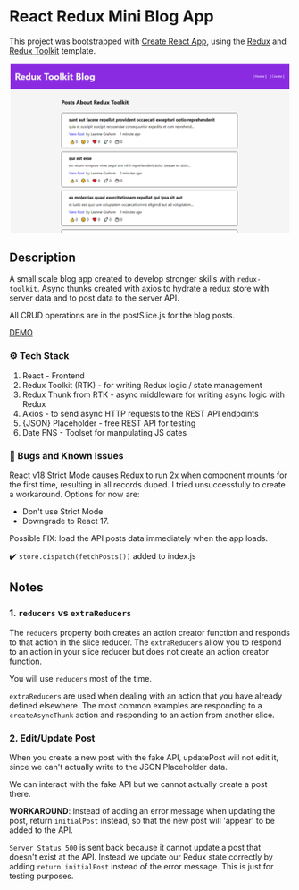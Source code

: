 # React Redux Mini Blog App

This project was bootstrapped with [Create React App](https://github.com/facebook/create-react-app), using the [Redux](https://redux.js.org/) and [Redux Toolkit](https://redux-toolkit.js.org/) template.

<p align="center">
  <img src="src/assets/rtk-screen.png" alt="RTK Blog Posts List Page" width="500">
</p>

## Description

A small scale blog app created to develop stronger skills with `redux-toolkit`. Async thunks created with axios to hydrate a redux store with server data and to post data to the server API.

All CRUD operations are in the postSlice.js for the blog posts.

[DEMO](https://redux-toolkit-example-blog.netlify.app/ "RTK Blog Demo")

### :gear: Tech Stack

   1. React - Frontend
   2. Redux Toolkit (RTK) - for writing Redux logic / state management
   3. Redux Thunk from RTK - async middleware for writing async logic with Redux
   4. Axios - to send async HTTP requests to the REST API endpoints
   5. {JSON} Placeholder - free REST API for testing
   6. Date FNS - Toolset for manpulating JS dates

### :lady_beetle: Bugs and Known Issues

React v18 Strict Mode causes Redux to run 2x when component mounts for the first time, resulting in all records duped. I tried unsuccessfully to create a workaround. Options for now are:
  - Don't use Strict Mode
  - Downgrade to React 17.

Possible FIX: load the API posts data immediately when the app loads.

   :heavy_check_mark: `store.dispatch(fetchPosts())` added to index.js

## Notes

### 1.  `reducers` vs `extraReducers`
The `reducers` property both creates an action creator function and responds to that action in the slice reducer. The `extraReducers` allow you to respond to an action in your slice reducer but does not create an action creator function.

You will use `reducers` most of the time.

`extraReducers` are used when dealing with an action that you have already defined elsewhere. The most common examples are responding to a `createAsyncThunk` action and responding to an action from another slice.

### 2.  Edit/Update Post
When you create a new post with the fake API, updatePost will not edit it, since we can't actually write to the JSON Placeholder data.

We can interact with the fake API but we cannot actually create a post there.

**WORKAROUND**: Instead of adding an error message when updating the post, return `initialPost` instead, so that the new post will 'appear' to be added to the API.

`Server Status 500` is sent back because it cannot update a post that doesn't exist at the API. Instead we update our Redux state correctly by adding `return initialPost` instead of the error message. This is just for testing purposes.
